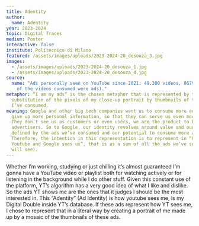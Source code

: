 ```yaml
---
title: Adentity
author:
  name: Adentity
year: 2023-2024
topic: Digital Traces
medium: Poster
interactive: false
institute: Politecnico di Milano
featured: /assets/images/uploads/2023-2024-20_desouza_3.jpg
images:
  - /assets/images/uploads/2023-2024-20_desouza_1.jpg
  - /assets/images/uploads/2023-2024-20_desouza_4.jpg
source:
  name: "Ads personally seen on YouTube since 2021: 49.300 videos, 8679 ads (18%
    of the videos consumed were ads)."
metaphor: “I am my ads” is the chosen metaphor that is represented by the
  substitution of the pixels of my close-up portrait by thumbnails of the ads
  I’ve consumed.
meaning: Google and other big tech companies want us to consume more ads and
  give up more personal information, so that they can serve us even more ads.
  They don’t see us as customers or even users, we are the product to be sold to
  advertisers. So to Google, our identity revolves around value and our value is
  defined by the ads we’ve consumed and our potential to consume more ads.
  Therefore, the intention in this representation is to represent in “How
  Youtube and Google sees us”, that is as a sum of all the ads we’ve seen (and
  will see).
---
```

Whether I’m working, studying or just chilling it’s almost guaranteed I’m gonna have a YouTube video or playlist both for watching actively or for listening in the background while I do other stuff. Given this constant use of the platform, YT’s algorithm has a very good idea of what I like and dislike. So the ads YT shows me are the ones that it judges I should be the most interested in. This “Adentity” (Ad Identity) is how youtube sees me, is my Digital Double inside YT’s database. If these ads represent how YT sees me, I chose to represent that in a literal way by creating a portrait of me made up by a mosaic of the thumbnails of these ads.